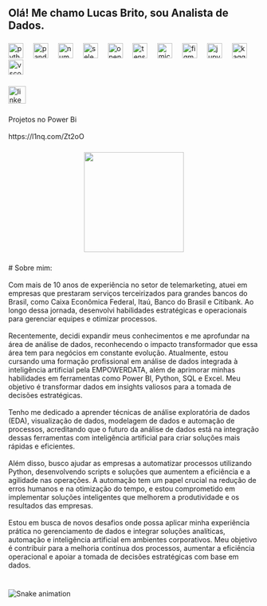 <h2 align="left">Olá! Me chamo Lucas Brito, sou Analista de Dados.</h2>

###

<div align="left">
  <img src="https://cdn.jsdelivr.net/gh/devicons/devicon/icons/python/python-original.svg" height="30" alt="python logo"  />
  <img width="12" />
  <img src="https://cdn.jsdelivr.net/gh/devicons/devicon/icons/pandas/pandas-original.svg" height="30" alt="pandas logo"  />
  <img width="12" />
  <img src="https://cdn.jsdelivr.net/gh/devicons/devicon/icons/numpy/numpy-original.svg" height="30" alt="numpy logo"  />
  <img width="12" />
  <img src="https://cdn.jsdelivr.net/gh/devicons/devicon/icons/selenium/selenium-original.svg" height="30" alt="selenium logo"  />
  <img width="12" />
  <img src="https://cdn.jsdelivr.net/gh/devicons/devicon/icons/opencv/opencv-original.svg" height="30" alt="opencv logo"  />
  <img width="12" />
  <img src="https://cdn.jsdelivr.net/gh/devicons/devicon/icons/tensorflow/tensorflow-original.svg" height="30" alt="tensorflow logo"  />
  <img width="12" />
  <img src="https://cdn.jsdelivr.net/gh/devicons/devicon/icons/microsoftsqlserver/microsoftsqlserver-plain.svg" height="30" alt="microsoftsqlserver logo"  />
  <img width="12" />
  <img src="https://cdn.jsdelivr.net/gh/devicons/devicon/icons/figma/figma-original.svg" height="30" alt="figma logo"  />
  <img width="12" />
  <img src="https://cdn.jsdelivr.net/gh/devicons/devicon/icons/jupyter/jupyter-original.svg" height="30" alt="jupyter logo"  />
  <img width="12" />
  <img src="https://cdn.jsdelivr.net/gh/devicons/devicon/icons/kaggle/kaggle-original.svg" height="30" alt="kaggle logo"  />
  <img width="12" />
  <img src="https://cdn.jsdelivr.net/gh/devicons/devicon/icons/vscode/vscode-original.svg" height="30" alt="vscode logo"  />
</div>

###

<div align="left">
  <a href="https://www.linkedin.com/in/lucasbrito-dev/" target="_blank">
    <img src="https://img.shields.io/static/v1?message=LinkedIn&logo=linkedin&label=&color=0077B5&logoColor=white&labelColor=&style=for-the-badge" height="35" alt="linkedin logo"  />
  </a>
</div>

###

<p align="left">Projetos no Power Bi<br><br>https://l1nq.com/Zt2oO</p>

###

<div align="center">
  <img height="200" src="https://i0.wp.com/blog.soulcode.com/wp-content/uploads/2023/12/ajy4hdi3gatemqeg3eqlp-scaled-e1675419443513.jpeg?resize=1024%2C683&ssl=1"  />
</div>

###

<p align="left"># Sobre mim:<br><br>Com mais de 10 anos de experiência no setor de telemarketing, atuei em empresas que prestaram serviços terceirizados para grandes bancos do Brasil, como Caixa Econômica Federal, Itaú, Banco do Brasil e Citibank. Ao longo dessa jornada, desenvolvi habilidades estratégicas e operacionais para gerenciar equipes e otimizar processos.<br><br>Recentemente, decidi expandir meus conhecimentos e me aprofundar na área de análise de dados, reconhecendo o impacto transformador que essa área tem para negócios em constante evolução. Atualmente, estou cursando uma formação profissional em análise de dados integrada à inteligência artificial pela EMPOWERDATA, além de aprimorar minhas habilidades em ferramentas como Power BI, Python, SQL e Excel. Meu objetivo é transformar dados em insights valiosos para a tomada de decisões estratégicas.<br><br>Tenho me dedicado a aprender técnicas de análise exploratória de dados (EDA), visualização de dados, modelagem de dados e automação de processos, acreditando que o futuro da análise de dados está na integração dessas ferramentas com inteligência artificial para criar soluções mais rápidas e eficientes.<br><br>Além disso, busco ajudar as empresas a automatizar processos utilizando Python, desenvolvendo scripts e soluções que aumentem a eficiência e a agilidade nas operações. A automação tem um papel crucial na redução de erros humanos e na otimização do tempo, e estou comprometido em implementar soluções inteligentes que melhorem a produtividade e os resultados das empresas.<br><br>Estou em busca de novos desafios onde possa aplicar minha experiência prática no gerenciamento de dados e integrar soluções analíticas, automação e inteligência artificial em ambientes corporativos. Meu objetivo é contribuir para a melhoria contínua dos processos, aumentar a eficiência operacional e apoiar a tomada de decisões estratégicas com base em dados.</p>

###

<br clear="both">

<img src="https://raw.githubusercontent.com/LuckasBrito-Dev/LuckasBrito-Dev/output/snake.svg" alt="Snake animation" />

###
